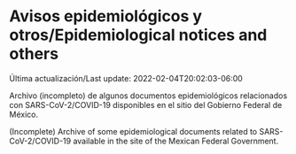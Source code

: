 # Avisos epidemiológicos y otros/Epidemiological notices and others

Última actualización/Last update: 2022-02-04T20:02:03-06:00

Archivo (incompleto) de algunos documentos epidemiológicos relacionados con SARS-CoV-2/COVID-19 disponibles en el sitio del Gobierno Federal de México.

(Incomplete) Archive of some epidemiological documents related to SARS-CoV-2/COVID-19 available in the site of the Mexican Federal Government.
